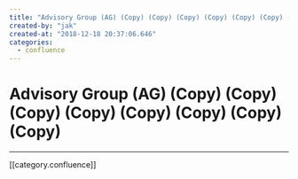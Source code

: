 ```yaml
---
title: "Advisory Group (AG) (Copy) (Copy) (Copy) (Copy) (Copy) (Copy) (Copy) (Copy)"
created-by: "jak"
created-at: "2018-12-18 20:37:06.646"
categories:
  - confluence
---
```


# Advisory Group (AG) (Copy) (Copy) (Copy) (Copy) (Copy) (Copy) (Copy) (Copy)


---

[[category.confluence]]
